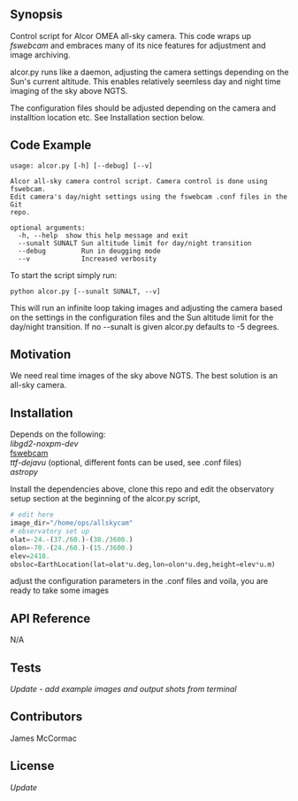 ## Synopsis

Control script for Alcor OMEA all-sky camera. This code wraps up _fswebcam_ and embraces many of its nice features for adjustment and image archiving.<br/>

alcor.py runs like a daemon, adjusting the camera settings depending on the Sun's current altitude. This enables relatively seemless day and night time imaging of the sky above NGTS. <br/>

The configuration files should be adjusted depending on the camera and installtion location etc. See Installation section below.

## Code Example

```
usage: alcor.py [-h] [--debug] [--v]

Alcor all-sky camera control script. Camera control is done using fswebcam.
Edit camera's day/night settings using the fswebcam .conf files in the Git
repo.

optional arguments:
  -h, --help  show this help message and exit
  --sunalt SUNALT Sun altitude limit for day/night transition
  --debug         Run in deugging mode
  --v             Increased verbosity
```
To start the script simply run:

```
python alcor.py [--sunalt SUNALT, --v]
```
This will run an infinite loop taking images and adjusting the camera based on the settings in the configuration files and the Sun altitude limit for the day/night transition. If no --sunalt is given alcor.py defaults to -5 degrees. 

## Motivation

We need real time images of the sky above NGTS. The best solution is an all-sky camera. 

## Installation

Depends on the following:<br/> 
_libgd2-noxpm-dev_ <br/>
[fswebcam](https://github.com/jmccormac01/fswebcam) <br/>
_ttf-dejavu_ (optional, different fonts can be used, see .conf files)<br/>
_astropy_ <br>

Install the dependencies above, clone this repo and edit the observatory setup section at the beginning of the alcor.py script, 

```python
# edit here
image_dir="/home/ops/allskycam"
# observatory set up
olat=-24.-(37./60.)-(38./3600.)
olon=-70.-(24./60.)-(15./3600.)
elev=2418.
obsloc=EarthLocation(lat=olat*u.deg,lon=olon*u.deg,height=elev*u.m)
```

adjust the configuration parameters in the .conf files and voila, you are ready to take some images

## API Reference

N/A

## Tests

_Update - add example images and output shots from terminal_

## Contributors

James McCormac

## License

_Update_